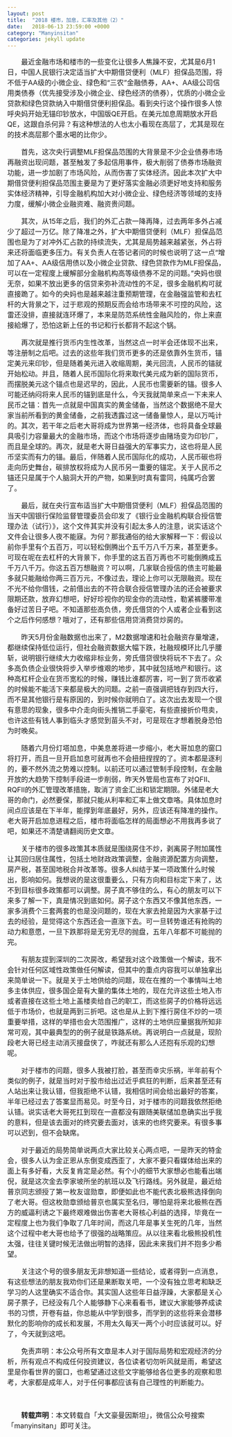```yaml
---
layout: post
title:  "2018 楼市，加息，汇率及其他（2）"
date:   2018-06-13 23:59:00 +0000
category: "Manyinsitan"
categories: jekyll update
---
```

<style type="text/css">
p{font-size:16px;text-indent:2em;}
.pct100{width:100%;}
.tc{text-align:center;}
.pb10{padding-bottom:10px;}
</style>
<p>
最近金融市场和楼市的一些变化让很多人焦躁不安，尤其是6月1日，中国人民银行决定适当扩大中期借贷便利（MLF）担保品范围，将不低于AA级的小微企业、绿色和“三农”金融债券，AA+、AA级公司信用类债券（优先接受涉及小微企业、绿色经济的债券），优质的小微企业贷款和绿色贷款纳入中期借贷便利担保品。看到央行这个操作很多人惊呼央妈开始无锚印钞放水，中国版QE开启。在美元加息周期放水开启QE，这跟自杀何异？有这种想法的人也太小看现在高层了，尤其是现在的技术高层那个墨水喝的比你少。
</p>
<p>
首先，这次央行调整MLF担保品范围的大背景是不少企业债券市场再融资出现问题，甚至触发了多起信用事件，极大削弱了债券市场融资功能，进一步加剧了市场风险，从而伤害了实体经济。因此本次扩大中期借贷便利担保品范围主要是为了更好落实金融必须更好地支持和服务实体经济精神，引导金融机构加大对小微企业、绿色经济等领域的支持力度，缓解小微企业融资难、融资贵问题。
</p>
<p>
其次，从15年之后，我们的外汇占款一降再降，过去两年多外占减少了超过一万亿。除了降准之外，扩大中期借贷便利（MLF）担保品范围也是为了对冲外汇占款的持续流失，尤其是局势越来越紧张，外占将来还将面临更多压力。有关负责人在答记者问的时候也说明了这一点“增加了AA+、AA级信用债以及小微企业贷款、绿色贷款作为MLF担保品，可以在一定程度上缓解部分金融机构高等级债券不足的问题。”央妈也很无奈，如果不放出更多的信贷来弥补流动性的不足，很多金融机构可就直接跪了。如今的央妈也是越来越注重预期管理，在金融强监管和去杠杆的大背景之下，过于悲观的预期反而会给市场带来不可控的风险，这雷还没排，直接就连环爆了，本来是防范系统性金融风险的，你上来直接給爆了，恐怕这新上任的书记和行长都背不起这个锅。
</p>
<p>
再次就是推行货币内生性改革，当然这点一时半会还体现不出来，等注册制之后吧。过去的这些年我们货币更多的还是依靠外生货币，锚定美元来印钞，但是随着美元进入收缩周期，美元回流，人民币的锚就开始松动。并且，随着人民币国际化将来取代美元成为新的国际货币，而摆脱美元这个锚点也是迟早的，因此，人民币也需要新的锚。很多人可能还纳闷将来人民币的锚到底是什么，今天我就简单来点一下未来人民币之锚：首先一点就是中国真实的黄金储备，当然这个数据绝不是大家当前所看到的黄金储备，之前我透露过这一储备量惊人，是以万吨计的。其次，若干年之后老大哥将成为世界第一经济体，也将具备全球最具吸引力容量最大的金融市场，而这个市场将逐步由赌场变为印钞厂，而且是全球的。再次，就是老大哥日益强大的军事实力，这也将是人民币坚实而有力的锚。最后，伴随着人民币国际化的成功，人民币碳也将走向历史舞台，碳排放权将成为人民币另一重要的锚定。关于人民币之锚还只是属于个人脑洞大开的产物，如果到时真有雷同，纯属巧合罢了。
</p>
<p>
最后，就在央行宣布适当扩大中期借贷便利（MLF）担保品范围的当天中国银行保险监督管理委员会印发了《银行业金融机构联合授信管理办法（试行）》，这个文件其实并没有引起太多人的注意，说实话这个文件会让很多人夜不能寐。为何？那我通俗的给大家解释一下：假设以前你手里有个五百万，可以轻松倒腾出个五千万八千万来，甚至更多。可现在呢在去杠杆的大背景下，你手里的这五百万再也不可能倒腾成五千万八千万。你这五百万想融资？可以啊，几家联合授信的债主可能最多就只能融给你两三百万元，不像过去，理论上你可以无限融资。现在不光不给你借钱，之前借出去的不符合联合授信管理办法的还会被要求限期还款，放弃幻想吧，好好珍视你的现金你的流动性，勒紧裤腰带准备好过苦日子吧。不知道那些高负债，旁氏借贷的个人或者企业看到这个之后作何感想？哦对了，还有那些信用贷消费贷炒房的。
</p>
<p>
昨天5月份金融数据也出来了，M2数据增速和社会融资存量增速，都继续保持低位运行，但社会融资数据大幅下跌，社融规模环比几乎腰斩，说明银行继续大力收缩非标业务，旁氏借贷很快将玩不下去了。众多高负债企业很快将步入举步维艰的地步，其中就包括地产和银行。这种高杠杆企业在货币宽松的时候，赚钱比谁都厉害，可一到了货币收紧的时候能不能活下来都是极大的问题。之前一直强调把钱存到四大行，而不是其他银行是有原因的，到时候你就明白了。这次出去发现一个很有意思的现象，很多中介走向街头推销二手豪宅，有些直接折价甩卖，也许这些有钱人事到临头才感觉到苗头不对，可是现在才想着脱身恐怕为时晚矣。
</p>
<p>
随着六月份灯塔加息，中美息差将进一步缩小，老大哥加息的窗口将打开，而且一旦开启加息可就再也不会扭扭捏捏的了。资本都是逐利的，要不然外流之势难以控制。以前还可以通过管制手段控制，在金融开放的大趋势下控制手段进一步削弱，昨天外管局也宣布了对QFII、RQFII的外汇管理改革措施，取消了资金汇出和锁定期限。外储是老大哥的命门，必然要保，那就只能从利率和汇率上做文章咯。具体加息时间点应该是在下半年，能撑到年底最好，另外，应该还有降准的操作。老大哥开启加息进程之后，楼市将面临怎样的局面想必不用我再多说了吧，如果还不清楚请翻阅历史文章。
</p>
<p>
关于楼市的很多政策其本质就是围绕房住不炒，剥离房子附加属性让其回归居住属性，包括土地财政政策调整，金融资源配置方向调整，房产税，甚至国地税合并改革等。很多人纠结于某一项政策什么时候出，影响如何。我想说的是这很重要么，只有方向和目标定下来了，达不到目标很多政策都可以调整。房子真不够住的么，有心的朋友可以下来多了解一下，真是情况到底如何。房子这个东西又不像其他东西，一家多消费个三套两套的也是没问题的，现在大家去抢是因为大家基于过去的经验，是觉得这个东西还会一直涨下去。可一旦转势谁还有抢购的动力和意愿，一旦下跌那将是无穷无尽的抛盘，五年八年都不可能抛的完。
</p>
<p>
有朋友提到深圳的二次房改，希望我对这个政策做一个解读，我不会针对任何区域性政策做任何解读，但其中的重点内容我可以单独拿出来简单说一下。就是关于土地供给的问题，现在在推的一个事情叫土地多主体供应，很多国企是有大量的集体土地的，现在允许这些土地入市或者直接在这些土地上盖楼卖给自己的职工，而这些房子的价格将远远低于市场价，也就是两到三折吧。这也是从上到下推行房住不炒的一项重要举措，这样的举措也会大范围推广，这样的土地供应量据我所知非常可观，其中最典型的的例子就是铁路系统。再说明白一点就是，现阶段老大哥已经主动消灭接盘侠了，咋就还有那么人还抱有乐观的幻想呢。
</p>
<p>
对于楼市的问题，很多人我被打脸，甚至而幸灾乐祸，半年前有个类似的例子，就是当时对于股市给出过近乎疯狂的判断，后来甚至还有人站出来让我认错，但我拒绝不认错，我相信时间会给出最好的答案，半年已经过去了答案显而易见。时至今日，对于楼市的问题我依然拒绝认错。说实话老大哥死扛到现在一直都没有跟随美联储加息确实出乎我的意料，但是该去面对的终究要去面对，该来的也终究要来。有很多事可以迟到，但不会缺席。
</p>
<p>
对于最近的局势简单说两点大家比较关心两点吧，一是昨天的特金会，很多人认为金正恩从东倒变成西歪了，大家不要只看媒体给出来的面上有多好看，大反复肯定是必然。有个小的细节大家想必也能看出端倪，就是这次金去李家坡所坐的航班以及飞行路线。另外就是，最近给普京同志颁授了第一枚友谊勋章，即便如此也不能代表北极熊选择倒向了老大哥。但这枚勋章颁给普京也属实至名归，哪怕是将来北极熊在西方的威逼利诱之下最终艰难做出伤害老大哥核心利益的选择，毕竟在一定程度上也为我们争取了几年时间，而这几年是事关生死的几年，当然这个过程中老大哥也给予了很强的战略策应。从以往来看北极熊投机性太强，往往关键时候无法做出明智的选择，因此未来我们并不抱多少希望。
</p>
<p>
关注这个号的很多朋友无非想知道一些结论，或者得到一点消息，有这些想法的朋友我劝你们还是果断取关吧，一个没有独立思考和缺乏学习的人这里确实不适合你。其实国人这些年日益浮躁，大家都是关心房子票子，已经没有几个人能够静下心来看看书，建议大家能够养成读书的习惯，开卷有益，你总能从中学到很多，而学到的这些将来会潜移默化的影响你的成长和发展，不用太久每天一两个小时应该就可以。好了，今天就到这吧。
</p>
<p>
免责声明：本公众号所有文章是本人对于国际局势和宏观经济的分析，所有观点不构成任何投资建议，各位读者切勿听风就是雨，希望这里是你看世界的窗口，也希望通过这些文字能够给各位更多的观察和思考，大家都是成年人，对于任何事都应该有自己理性的判断能力。
</p>
<p>
  <br>
</p>
<p style="margin-top:10px;">
  <strong>转载声明</strong>：本文转载自「大文豪曼因斯坦」，微信公众号搜索「manyinsitan」即可关注。
</p>
<p>
  <br>
</p>
